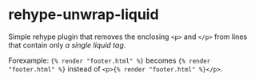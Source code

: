 # rehype-unwrap-liquid

Simple rehype plugin that removes the enclosing `<p>` and `</p>` from lines that contain only _a single liquid tag_.

Forexample: `{% render "footer.html" %}` becomes `{% render "footer.html" %}` instead of `<p>{% render "footer.html" %}</p>`.
